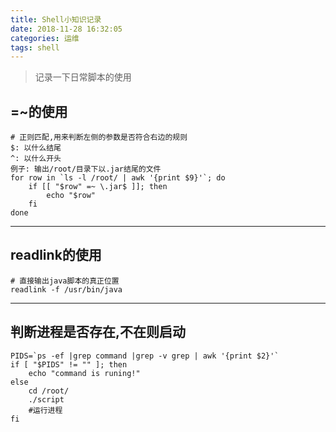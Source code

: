 ```yaml
---
title: Shell小知识记录
date: 2018-11-28 16:32:05
categories: 运维
tags: shell
---
```


> 记录一下日常脚本的使用

<!-- more -->

## =~的使用
```
# 正则匹配,用来判断左侧的参数是否符合右边的规则
$: 以什么结尾
^: 以什么开头
例子: 输出/root/目录下以.jar结尾的文件
for row in `ls -l /root/ | awk '{print $9}'`; do
	if [[ "$row" =~ \.jar$ ]]; then
		echo "$row"
	fi
done
```

---

## readlink的使用
```
# 直接输出java脚本的真正位置
readlink -f /usr/bin/java
```

---

## 判断进程是否存在,不在则启动
```
PIDS=`ps -ef |grep command |grep -v grep | awk '{print $2}'`
if [ "$PIDS" != "" ]; then
    echo "command is runing!"
else
    cd /root/
    ./script
    #运行进程
fi
```